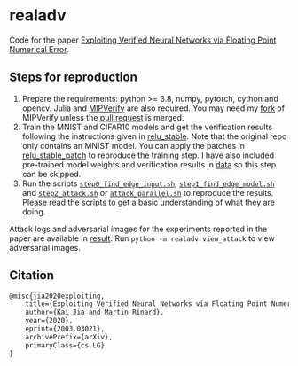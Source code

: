 # realadv

Code for the paper [Exploiting Verified Neural Networks via Floating Point
Numerical Error](https://arxiv.org/abs/2003.03021).

## Steps for reproduction

1. Prepare the requirements: python >= 3.8, numpy, pytorch, cython and opencv.
   Julia and [MIPVerify](https://github.com/vtjeng/MIPVerify.jl) are also
   required. You may need my [fork](https://github.com/jia-kai/MIPVerify.jl) of
   MIPVerify unless the [pull request](https://github.com/vtjeng/MIPVerify.jl/pull/34)
   is merged.
2. Train the MNIST and CIFAR10 models and get the verification results following
   the instructions given in
   [relu_stable](https://github.com/MadryLab/relu_stable). Note that the
   original repo only contains an MNIST model. You can apply the patches in
   [relu_stable_patch](relu_stable_patch) to reproduce the training step.
   I have also included pre-trained model weights and verification results in
   [data](data) so this step can be skipped.
3. Run the scripts [`step0_find_edge_input.sh`](step0_find_edge_input.sh),
   [`step1_find_edge_model.sh`](step1_find_edge_model.sh) and
   [`step2_attack.sh`](step2_attack.sh) or
   [`attack_parallel.sh`](attack_parallel.sh) to reproduce the results. Please
   read the scripts to get a basic understanding of what they are doing.

Attack logs and adversarial images for the experiments reported in the paper are
available in [result](result). Run `python -m realadv view_attack` to view
adversarial images.

## Citation

```txt
@misc{jia2020exploiting,
    title={Exploiting Verified Neural Networks via Floating Point Numerical Error},
    author={Kai Jia and Martin Rinard},
    year={2020},
    eprint={2003.03021},
    archivePrefix={arXiv},
    primaryClass={cs.LG}
}
```
